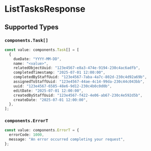 # ListTasksResponse


## Supported Types

### `components.Task[]`

```typescript
const value: components.Task[] = [
  {
    dueDate: "YYYY-MM-DD",
    name: "<value>",
    relatedObjectUuid: "123e4567-e8a3-474e-9194-230c4ac6adfb",
    completedTimestamp: "2025-07-01 12:00:00",
    completedByStaffUuid: "123e4567-7aba-4a7c-802d-230c4d92a69b",
    assignedToStaffUuid: "123e4567-44ae-4c14-99da-230c44c043bb",
    uuid: "123e4567-6585-48e6-9d12-230c4b0c0d0b",
    editDate: "2025-07-01 12:00:00",
    createdByStaffUuid: "123e4567-f422-4e06-ab67-230c4e592d5b",
    createDate: "2025-07-01 12:00:00",
  },
];
```

### `components.ErrorT`

```typescript
const value: components.ErrorT = {
  errorCode: 1000,
  message: "An error occurred completing your request",
};
```

